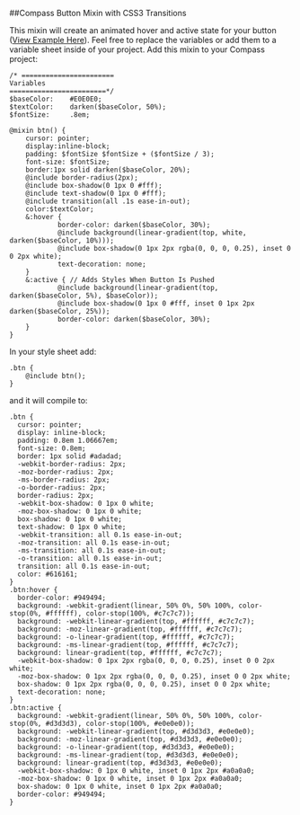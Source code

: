 ##Compass Button Mixin with CSS3 Transitions

This mixin will create an animated hover and active state for your button ([View Example Here](##)).  Feel free to replace the variables or add them to a variable sheet inside of your project.  Add this mixin to your Compass project: 

    /* =======================
    Variables
    ========================*/
    $baseColor:    #E0E0E0;
    $textColor:    darken($baseColor, 50%);
    $fontSize:     .8em;

    @mixin btn() {
		cursor: pointer;
		display:inline-block;
		padding: $fontSize $fontSize + ($fontSize / 3);
		font-size: $fontSize;
		border:1px solid darken($baseColor, 20%);
		@include border-radius(2px);
		@include box-shadow(0 1px 0 #fff);
		@include text-shadow(0 1px 0 #fff);
		@include transition(all .1s ease-in-out);
		color:$textColor;
		&:hover {
				border-color: darken($baseColor, 30%);
				@include background(linear-gradient(top, white, darken($baseColor, 10%)));
				@include box-shadow(0 1px 2px rgba(0, 0, 0, 0.25), inset 0 0 2px white);
				text-decoration: none;
		}
		&:active { // Adds Styles When Button Is Pushed
				@include background(linear-gradient(top, darken($baseColor, 5%), $baseColor));
				@include box-shadow(0 1px 0 #fff, inset 0 1px 2px darken($baseColor, 25%));
				border-color: darken($baseColor, 30%);
		}
	}

In your style sheet add:

    .btn {
    	@include btn();
    }

and it will compile to:

    .btn {
      cursor: pointer;
      display: inline-block;
      padding: 0.8em 1.06667em;
      font-size: 0.8em;
      border: 1px solid #adadad;
      -webkit-border-radius: 2px;
      -moz-border-radius: 2px;
      -ms-border-radius: 2px;
      -o-border-radius: 2px;
      border-radius: 2px;
      -webkit-box-shadow: 0 1px 0 white;
      -moz-box-shadow: 0 1px 0 white;
      box-shadow: 0 1px 0 white;
      text-shadow: 0 1px 0 white;
      -webkit-transition: all 0.1s ease-in-out;
      -moz-transition: all 0.1s ease-in-out;
      -ms-transition: all 0.1s ease-in-out;
      -o-transition: all 0.1s ease-in-out;
      transition: all 0.1s ease-in-out;
      color: #616161;
    }
    .btn:hover {
      border-color: #949494;
      background: -webkit-gradient(linear, 50% 0%, 50% 100%, color-stop(0%, #ffffff), color-stop(100%, #c7c7c7));
      background: -webkit-linear-gradient(top, #ffffff, #c7c7c7);
      background: -moz-linear-gradient(top, #ffffff, #c7c7c7);
      background: -o-linear-gradient(top, #ffffff, #c7c7c7);
      background: -ms-linear-gradient(top, #ffffff, #c7c7c7);
      background: linear-gradient(top, #ffffff, #c7c7c7);
      -webkit-box-shadow: 0 1px 2px rgba(0, 0, 0, 0.25), inset 0 0 2px white;
      -moz-box-shadow: 0 1px 2px rgba(0, 0, 0, 0.25), inset 0 0 2px white;
      box-shadow: 0 1px 2px rgba(0, 0, 0, 0.25), inset 0 0 2px white;
      text-decoration: none;
    }
    .btn:active {
      background: -webkit-gradient(linear, 50% 0%, 50% 100%, color-stop(0%, #d3d3d3), color-stop(100%, #e0e0e0));
      background: -webkit-linear-gradient(top, #d3d3d3, #e0e0e0);
      background: -moz-linear-gradient(top, #d3d3d3, #e0e0e0);
      background: -o-linear-gradient(top, #d3d3d3, #e0e0e0);
      background: -ms-linear-gradient(top, #d3d3d3, #e0e0e0);
      background: linear-gradient(top, #d3d3d3, #e0e0e0);
      -webkit-box-shadow: 0 1px 0 white, inset 0 1px 2px #a0a0a0;
      -moz-box-shadow: 0 1px 0 white, inset 0 1px 2px #a0a0a0;
      box-shadow: 0 1px 0 white, inset 0 1px 2px #a0a0a0;
      border-color: #949494;
    }
